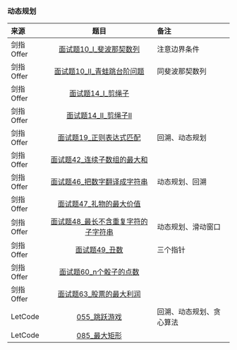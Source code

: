 ### 动态规划
来源|题目|备注
:---|:---:|:---|
剑指Offer|[面试题10_I_斐波那契数列](JianZhiOffer/面试题10_I_斐波那契数列.py)|注意边界条件|
剑指Offer|[面试题10_II_青蛙跳台阶问题](JianZhiOffer/面试题10_II_青蛙跳台阶问题.py)|同斐波那契数列|
剑指Offer|[面试题14_I_剪绳子](JianZhiOffer/面试题14_I_剪绳子.py)||
剑指Offer|[面试题14_II_剪绳子II](JianZhiOffer/面试题14_II_剪绳子II.py)||
剑指Offer|[面试题19_正则表达式匹配](JianZhiOffer/面试题19_正则表达式匹配.py)|回溯、动态规划|
剑指Offer|[面试题42_连续子数组的最大和](JianZhiOffer/面试题42_连续子数组的最大和.py)||
剑指Offer|[面试题46_把数字翻译成字符串](JianZhiOffer/面试题46_把数字翻译成字符串.py)|动态规划、回溯|
剑指Offer|[面试题47_礼物的最大价值](JianZhiOffer/面试题47_礼物的最大价值.py)||
剑指Offer|[面试题48_最长不含重复字符的子字符串](JianZhiOffer/面试题48_最长不含重复字符的子字符串.py)|动态规划、滑动窗口|
剑指Offer|[面试题49_丑数](JianZhiOffer/面试题49_丑数.py)|三个指针|
剑指Offer|[面试题60_n个骰子的点数](JianZhiOffer/面试题60_n个骰子的点数.py)||
剑指Offer|[面试题63_股票的最大利润](JianZhiOffer/面试题63_股票的最大利润.py)||
LetCode|[055_跳跃游戏](Leetcode/055_跳跃游戏.py)|回溯、动态规划、贪心算法|
LetCode|[085_最大矩形](Leetcode/085_最大矩形.py)||

